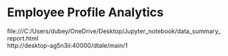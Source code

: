 # Employee Profile Analytics
file:///C:/Users/dubey/OneDrive/Desktop/Jupyter_notebook/data_summary_report.html<br/>
http://desktop-ag5n3ii:40000/dtale/main/1
